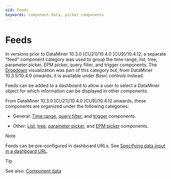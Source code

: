 ```yaml
---
uid: Feeds
keywords: component data, picker components
---
```


# Feeds

In versions prior to DataMiner 10.3.0 [CU21]/10.4.0 [CU9]/10.4.12<!--RN 41141-->, a separate "feed" component category was used to group the time range, list, tree, parameter picker, EPM picker, query filter, and trigger components. The [Dropdown](xref:DashboardDropdown) visualization was part of this category but, from DataMiner 10.3.5/10.4.0 onwards<!--  RN 35902 -->, it is available under *Basic controls* instead.

Feeds can be added to a dashboard to allow a user to select a DataMiner object for which information can be displayed in other components.

From DataMiner 10.3.0 [CU21]/10.4.0 [CU9]/10.4.12 onwards, these components are organized under the following categories:

- General: [Time range](xref:DashboardTimeRange), [query filter](xref:DashboardQueryFilter), and [trigger](xref:DashboardTrigger) components.

- Other: [List](xref:DashboardList), [tree](xref:DashboardTree), [parameter picker](xref:DashboardParameterPicker), and [EPM picker](xref:DashboardEPMPicker) components.

> [!NOTE]
> Feeds can be pre-configured in dashboard URLs. See [Specifying data input in a dashboard URL](xref:Specifying_data_input_in_a_dashboard_URL).

> [!TIP]
> See also: [Component data](xref:Component_Data)
